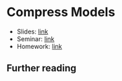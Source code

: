 # Compress Models

* Slides: [link](./slides.pdf)
* Seminar: [link](./practice.ipynb)
* Homework: [link](./homework.ipynb)

## Further reading

